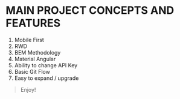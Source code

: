 # MAIN PROJECT CONCEPTS AND FEATURES
1. Mobile First
2. RWD
3. BEM Methodology
4. Material Angular
5. Ability to change API Key
6. Basic Git Flow
7. Easy to expand / upgrade

> Enjoy!
